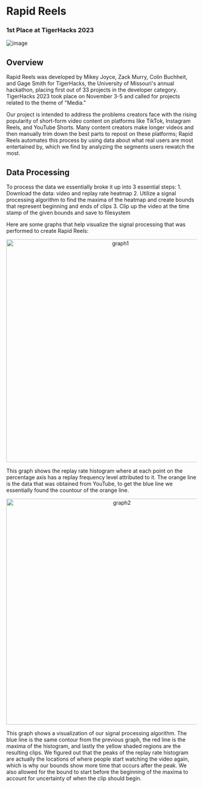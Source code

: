 # Rapid Reels
### 1st Place at TigerHacks 2023

![image](https://github.com/ZackMurry/tigerhacks-2023/assets/64462489/5e6f9723-2947-4c13-87bf-1ea7cb321964)

## Overview

Rapid Reels was developed by Mikey Joyce, Zack Murry, Colin Buchheit, and Gage Smith for TigerHacks, the University of Missouri's annual hackathon,
placing first out of 33 projects in the developer category. TigerHacks 2023 took place on November 3-5 and called for projects related to the theme of "Media."

Our project is intended to address the problems creators face with the rising popularity of short-form video content on platforms like TikTok, Instagram Reels, and YouTube Shorts.
Many content creators make longer videos and then manually trim down the best parts to repost on these platforms; Rapid Reels automates this process by using data about what real
users are most entertained by, which we find by analyzing the segments users rewatch the most.


## Data Processing
To process the data we essentially broke it up into 3 essential steps:
    1. Download the data: video and replay rate heatmap
    2. Utilize a signal processing algorithm to find the maxima of the heatmap and create bounds that represent beginning and ends of clips
    3. Clip up the video at the time stamp of the given bounds and save to filesystem

Here are some graphs that help visualize the signal processing that was performed to create Rapid Reels:

<p align="center"><img width="588" alt="graph1" src="https://github.com/ZackMurry/tigerhacks-2023/assets/59045943/a70d65f4-2b56-49ca-bf41-633a0b447546"></p>

This graph shows the replay rate histogram where at each point on the percentage axis has a replay frequency level attributed to it. The orange line is the data that was obtained from YouTube, to get the blue line we essentially found the countour of the orange line.

<p align="center"><img width="596" alt="graph2" src="https://github.com/ZackMurry/tigerhacks-2023/assets/59045943/e4cbee67-59d5-4667-aa66-c4e0992fea71"></p>

This graph shows a visualization of our signal processing algorithm. The blue line is the same contour from the previous graph, the red line is the maxima of the histogram, and lastly the yellow shaded regions are the resulting clips. We figured out that the peaks of the replay rate histogram are actually the locations of where people start watching the video again, which is why our bounds show more time that occurs after the peak. We also allowed for the bound to start before the beginning of the maxima to account for uncertainty of when the clip should begin.
